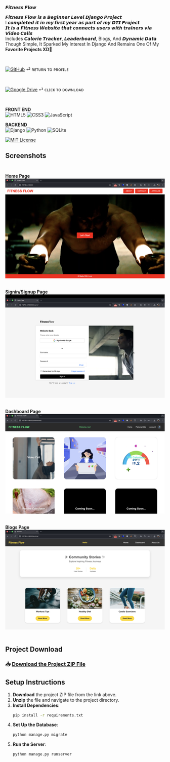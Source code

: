 𝙁𝙞𝙩𝙣𝙚𝙨𝙨 𝙁𝙡𝙤𝙬

𝙁𝙞𝙩𝙣𝙚𝙨𝙨 𝙁𝙡𝙤𝙬 𝙞𝙨 𝙖  𝘽𝙚𝙜𝙞𝙣𝙣𝙚𝙧 𝙇𝙚𝙫𝙚𝙡 **𝘿𝙟𝙖𝙣𝙜𝙤 𝙋𝙧𝙤𝙟𝙚𝙘𝙩**  
I 𝙘𝙤𝙢𝙥𝙡𝙚𝙩𝙚𝙙 𝙞𝙩 𝙞𝙣 **𝙢𝙮 𝙛𝙞𝙧𝙨𝙩 𝙮𝙚𝙖𝙧** 𝙖𝙨 𝙥𝙖𝙧𝙩 𝙤𝙛 𝙢𝙮 **𝘿𝙏𝙄 𝙋𝙧𝙤𝙟𝙚𝙘𝙩**  
𝙄𝙩 𝙞𝙨 𝙖 **𝙁𝙞𝙩𝙣𝙚𝙨𝙨 𝙒𝙚𝙗𝙨𝙞𝙩𝙚** 𝙩𝙝𝙖𝙩 𝙘𝙤𝙣𝙣𝙚𝙘𝙩𝙨 𝙪𝙨𝙚𝙧𝙨 𝙬𝙞𝙩𝙝 𝙩𝙧𝙖𝙞𝙣𝙚𝙧𝙨 𝙫𝙞𝙖 **𝙑𝙞𝙙𝙚𝙤 𝘾𝙖𝙡𝙡𝙨**  
Includes **𝘾𝙖𝙡𝙤𝙧𝙞𝙚 𝙏𝙧𝙖𝙘𝙠𝙚𝙧**, **𝙇𝙚𝙖𝙙𝙚𝙧𝙗𝙤𝙖𝙧𝙙**, Blogs, And **𝘿𝙮𝙣𝙖𝙢𝙞𝙘 𝘿𝙖𝙩𝙖**  
Though Simple, It Sparked My Interest In Django And Remains One Of My **Favorite Projects XD🩵**

<br>

[![GitHub](https://img.shields.io/badge/github-%23121011.svg?style=for-the-badge&logo=github&logoColor=white)](https://github.com/lunocratic)  ⏎ ʀᴇᴛᴜʀɴ ᴛᴏ ᴘʀᴏꜰɪʟᴇ

<br>

[![Google Drive](https://img.shields.io/badge/Google%20Drive-4285F4?style=for-the-badge&logo=googledrive&logoColor=white)](https://drive.google.com/file/d/1pa1p8HkeoDN6easB9MNqq8bjAlw_4uxS/view?usp=drive_link) ⏎ ᴄʟɪᴄᴋ ᴛᴏ ᴅᴏᴡɴʟᴏᴀᴅ

<br>

**FRONT END** <br>
![HTML5](https://img.shields.io/badge/html5-%23E34F26.svg?style=for-the-badge&logo=html5&logoColor=white)
![CSS3](https://img.shields.io/badge/css3-%231572B6.svg?style=for-the-badge&logo=css3&logoColor=white)
![JavaScript](https://img.shields.io/badge/javascript-%23323330.svg?style=for-the-badge&logo=javascript&logoColor=%23F7DF1E)

**BACKEND** <br>
![Django](https://img.shields.io/badge/django-%23092E20.svg?style=for-the-badge&logo=django&logoColor=white) ![Python](https://img.shields.io/badge/python-3670A0?style=for-the-badge&logo=python&logoColor=ffdd54)
![SQLite](https://img.shields.io/badge/sqlite-%2307405e.svg?style=for-the-badge&logo=sqlite&logoColor=white)

[![MIT License](https://img.shields.io/badge/License-MIT-green.svg)](https://choosealicense.com/licenses/mit/)
<br>


## Screenshots <br><br>

**Home Page**
![App Screenshot](Screenshots/home.png) <br><br>

**Signin/Signup Page**
![App Screenshot](Screenshots/login.png) <br><br>

**Dashboard Page**
![App Screenshot](Screenshots/dashboard.png) <br><br>

**Blogs Page**
![App Screenshot](Screenshots/blogs.png) <br><br>


## Project Download

### 📥 **[Download the Project ZIP File](https://drive.google.com/file/d/1pa1p8HkeoDN6easB9MNqq8bjAlw_4uxS/view?usp=drive_link)**


## Setup Instructions

1. **Download** the project ZIP file from the link above.
2. **Unzip** the file and navigate to the project directory.
3. **Install Dependencies**:
    ```bash
    pip install -r requirements.txt
    ```
4. **Set Up the Database**:
    ```bash
    python manage.py migrate
    ```
5. **Run the Server**:
    ```bash
    python manage.py runserver
    ```



